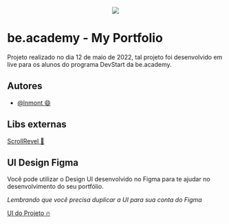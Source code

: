 
<p align="center">
   <img src="https://www.beacademy.com.br/wp-content/uploads/2019/11/Logo-Topo.png" /> 
</p>



# be.academy - My Portfolio

Projeto realizado no dia 12 de maio de 2022, tal projeto foi desenvolvido em live para os alunos do programa DevStart da be.academy.



## Autores

- [@lnmont 😄](https://www.github.com/lnmont) 


## Libs externas

[ScrollRevel 🚀](https://scrollrevealjs.org/) 


## UI Design Figma

Você pode utilizar o Design UI desenvolvido no Figma para te ajudar no desenvolvimento do seu portfólio.

*Lembrando que você precisa duplicar a UI para sua conta do Figma*

[UI do Projeto 🔥](https://www.figma.com/file/cORQUmT2QxFhV1IFQRmVeL/Portf%C3%B3lio-be.academy?node-id=12%3A6)
